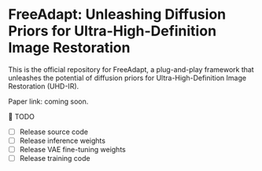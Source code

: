 # FreeAdapt: Unleashing Diffusion Priors for Ultra-High-Definition Image Restoration
This is the official repository for FreeAdapt, a plug-and-play framework that unleashes the potential of diffusion priors for Ultra-High-Definition Image Restoration (UHD-IR).

Paper link: coming soon.

📌 TODO
- [ ] Release source code
- [ ] Release inference weights
- [ ] Release VAE fine-tuning weights
- [ ] Release training code

